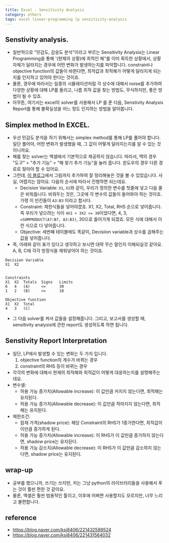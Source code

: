 ```yaml
---
title: Excel - Sensitivity Analysis
category: others
tags: excel linear-programming lp sensitivity-analysis
---
```


## Senstivity analysis. 

- 일반적으로 "민감도, 감응도 분석"이라고 부르는 Sensitivity Analysis는 Linear Programming을 통해 '(현재의 상황)에 최적인 해"를 이미 획득한 상황에서, 상황 자체가 달라지는 경우에 어떤 변화가 발생하는지를 파악합니다. constraint나 objective function의 값들이 바뀐다면, 최적값과 최적해가 어떻게 달라지게 되는지를 인지하고 있어야 한다는 것이죠. 
- 물론, 경우에 따라서는 일종의 시뮬레이션처럼 각 상수에 대해서 noise를 추가하여 다양한 상황에 대해 LP를 돌리고, 나름 최적 값을 찾는 방법도, 무식하지만, 좋은 방법이 될 수 있죠. 
- 아무튼, 여기서는 excel의 solver를 사용해서 LP 를 푼 다음, Senstivity Analysis Report를 통해 불확실성을 어느 정도 인지하는 방법을 알아봅니다. 


## Simplex method In EXCEL.

- 우선 민감도 분석을 하기 위해서는 simplex method를 통해 LP를 풀어야 합니다. 일단 풀어야, 어떤 변화가 발생했을 때, 그 값이 어떻게 달라지는지를 알 수 있는 것이니까요. 
- 해를 찾는 solver는 엑셀에서 기본적으로 제공하지 않습니다. 따라서, 맥의 경우 "도구" > "추가 기능" > "해 찾기 추가 기능"을 눌러 줍니다. 윈도우의 경우 다른 경로로 찾아야 할 수 있어요. 
- 그런데, [이 블로그](https://blog.naver.com/ksj8406/221431564032)에서 그림까지 추가하여 잘 정리해놓은 것을 볼 수 있었습니다. 사실, 어렵지는 않아요. 다음의 순서에 따라서 진행하면 되는데요. 
    - Decision Variable: `X1`, `X2`와 같이, 우리가 정의한 변수를 첫줄에 넣고 다음 줄은 비워둡니다. 비워두는 것은, 그곳에 각 변수의 값들이 들어와야 하는 것이죠. 가령 이 빈칸들이 `A3:B3` 이라고 합시다.
    - Constraint: 제한식들을 넣어야겠죠. X1, X2, Total, RHS 순으로 넣어줍니다. 즉 우리가 넣으려는 식이 `4X1 + 3X2 <= 30`이었다면, 4, 3, `=SUMPRODUCT(A7:B7, A3:B3)`, 30으로 들어가게 되겠죠. 모든 식에 대해서 이런 식으로 다 넣어줍니다.
    - Objective: 세번째 테이블에도 똑같이, Decisiion variable과 상수를 곱해주는 값을 넣어줍니다.
- 즉, 아래와 같이 표가 있다고 생각하고 보시면 대략 무슨 말인지 이해되실것 같아요. A, B, C에 각각 방정식을 채워넣어야 하는 것이죠.

```
Decision Variable				
X1  X2			

				
Constraints				
X1	X2	Totals	Signs	Limits
6	4	(A)	    <=	    30
1	2	(B)	    <=	    10
				
Objective function				
X1	X2	Total		
4	3	(C)		
```	

- 그 다음 solver를 켜서 값들을 설정해줍니다. 그리고, 보고서를 생성할 때, sensitivity analysis에 관한 report도 생성하도록 하면 됩니다.

## Senstivity Report Interpretation

- 일단, LP에서 발생할 수 있는 변화는 두 가지 입니다. 
    1) objective function의 계수가 바뀌는 경우 
    2) constraint의 RHS 등이 바뀌는 경우
- 각각의 변화에 대해서 현재의 최적해와 최적값이 어떻게 대응하는지를 설명해주는데요. 
- 변수셀: 
    - 허용 가능 증가치(Allowable increase): 이 값만큼 커지지 않는다면, 최적해는 유지된다.
    - 허용 가능 증가치(Allowable decrease): 이 값만큼 작아지지 않는다면, 최적해는 유지된다.
- 제한조건: 
    - 잠재 가격(shadow price): 해당 Constraint의 RHS가 1증가한다면, 최적값이 이만큼 증가하게 된다. 
    - 허용 가능 증가치(Allowable increase): 이 RHS가 이 값만큼 증가하지 않는다면, shadow price는 유지된다. 
    - 허용 가능 감소치(Allowable decrease): 이 RHS가 이 값만큼 감소하지 않는다면, shadow price는 유지된다. 

## wrap-up

- 공부를 했으니까, 쓰기는 쓰지만, 저는 그냥 python의 라이브러리들을 사용해서 푸는 것이 훨씬 편한 것 같아요.
- 물론, 엑셀은 훨씬 범용적인 툴이고, 이후에 어쩌면 사용할지도 모르지만, 너무 느리고 불편합니다.


## reference 

- <https://blog.naver.com/ksj8406/221432589524>
- <https://blog.naver.com/ksj8406/221431564032>